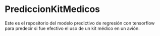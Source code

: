 # PrediccionKitMedicos
Este es el repositorio del modelo predictivo de regresión con tensorflow para predecir si fue efectivo el uso de un kit médico en un avión.
